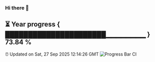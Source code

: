 ### Hi there 👋
⏳ Year progress { ██████████████████████▁▁▁▁▁▁▁▁ } 73.84 %
---
⏰ Updated on Sat, 27 Sep 2025 12:14:26 GMT
![Progress Bar CI](https://github.com/Moyi321/Moyi321/workflows/Progress%20Bar%20CI/badge.svg)
